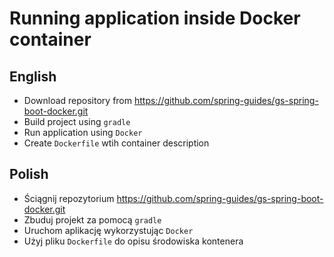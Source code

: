 # Running application inside Docker container

## English

- Download repository from https://github.com/spring-guides/gs-spring-boot-docker.git
- Build project using `gradle`
- Run application using `Docker`
- Create `Dockerfile` wtih container description

## Polish

- Ściągnij repozytorium https://github.com/spring-guides/gs-spring-boot-docker.git
- Zbuduj projekt za pomocą `gradle`
- Uruchom aplikację wykorzystując `Docker`
- Użyj pliku `Dockerfile` do opisu środowiska kontenera
